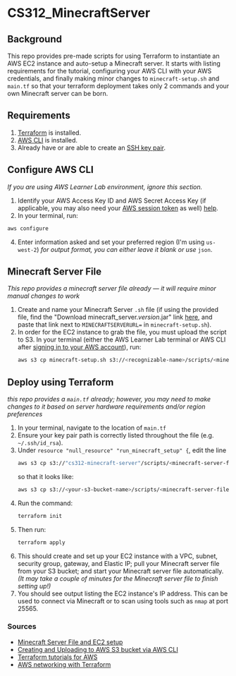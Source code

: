# CS312_MinecraftServer

## Background
This repo provides pre-made scripts for using Terraform to instantiate an AWS EC2 instance and auto-setup a Minecraft server. It starts with listing requirements for the tutorial, configuring your AWS CLI with your AWS credentials, and finally making minor changes to `minecraft-setup.sh` and `main.tf` so that your terraform deployment takes only 2 commands and your own Minecraft server can be born. 


## Requirements
1) [Terraform](https://developer.hashicorp.com/terraform/install) is installed.
2) [AWS CLI](https://docs.aws.amazon.com/cli/latest/userguide/getting-started-install.html) is installed.
3) Already have or are able to create an [SSH key pair](https://www.ssh.com/academy/ssh/keygen).

## Configure AWS CLI
*If you are using AWS Learner Lab environment, ignore this section.*
1) Identify your AWS Access Key ID and AWS Secret Access Key (if applicable, you may also need your [AWS session token](https://docs.aws.amazon.com/cli/latest/userguide/cli-configure-files.html) as well) [help](https://docs.aws.amazon.com/IAM/latest/UserGuide/id_credentials_access-keys.html).
2) In your terminal, run:
  ```bash
  aws configure
  ```
4) Enter information asked and set your preferred region (I'm using `us-west-2`) *for output format, you can either leave it blank or use* `json`.

## Minecraft Server File
*This repo provides a minecraft server file already — it will require minor manual changes to work*
1) Create and name your Minecraft Server `.sh` file (if using the provided file, find the "Download minecraft_server._version_.jar" link [here](https://www.minecraft.net/en-us/download/server), and paste that link next to `MINECRAFTSERVERURL=` in `minecraft-setup.sh`).
2) In order for the EC2 instance to grab the file, you must upload the script to S3. In your terminal (either the AWS Learner Lab terminal or AWS CLI after [signing in to your AWS account](https://docs.aws.amazon.com/signin/latest/userguide/command-line-sign-in.html)), run:
   ```bash
   aws s3 cp minecraft-setup.sh s3://<recognizable-name>/scripts/<minecraft-server-filename>.sh
   ```

## Deploy using Terraform
*this repo provides a `main.tf` already; however, you may need to make changes to it based on server hardware requirements and/or region preferences*
1) In your terminal, navigate to the location of `main.tf`
2) Ensure your key pair path is correctly listed throughout the file (e.g. `~/.ssh/id_rsa`).
3) Under `resource "null_resource" "run_minecraft_setup" {`, edit the line
   ```bash
   aws s3 cp s3://"cs312-minecraft-server"/scripts/<minecraft-server-filename>.sh /tmp/<minecraft-server-filename>.sh
   ```
   so that it looks like:
   ```bash
   aws s3 cp s3://<your-s3-bucket-name>/scripts/<minecraft-server-filename>.sh /tmp/<minecraft-server-filename>.sh
   ```
5) Run the command:
   ```bash
   terraform init
   ```
6) Then run:
   ```bash
   terraform apply
   ```
7) This should create and set up your EC2 instance with a VPC, subnet, security group, gateway, and Elastic IP; pull your Minecraft server file from your S3 bucket; and start your Minecraft server file automatically. *(It may take a couple of minutes for the Minecraft server file to finish setting up!)*
8) You should see output listing the EC2 instance's IP address. This can be used to connect via Minecraft or to scan using tools such as `nmap` at port 25565.

### Sources
- [Minecraft Server File and EC2 setup](https://aws.amazon.com/blogs/gametech/setting-up-a-minecraft-java-server-on-amazon-ec2/)
- [Creating and Uploading to AWS S3 bucket via AWS CLI](https://www.geeksforgeeks.org/how-to-upload-files-to-aws-s3-using-cli/)
- [Terraform tutorials for AWS](https://developer.hashicorp.com/terraform/tutorials/aws-get-started)
- [AWS networking with Terraform](https://www.geeksforgeeks.org/automating-aws-network-firewall-configurations-with-terraform/)
